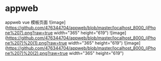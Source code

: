# appweb
appweb vue  模板页面
![image](https://github.com/476344704/appweb/blob/master/localhost_8000_(iPhone%207).png?raw=true width="365" height="619")
![image](https://github.com/476344704/appweb/blob/master/localhost_8000_(iPhone%207)%20(1).png?raw=true width="365" height="619")
![image](https://github.com/476344704/appweb/blob/master/localhost_8000_(iPhone%207)%20(2).png?raw=true width="365" height="619")

